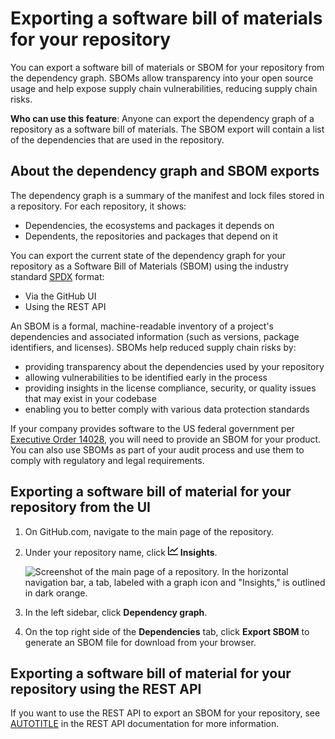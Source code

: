 # Exporting a software bill of materials for your repository

You can export a software bill of materials or SBOM for your repository from the dependency graph. SBOMs allow transparency into your open source usage and help expose supply chain vulnerabilities, reducing supply chain risks.

**Who can use this feature**: Anyone can export the dependency graph of a repository as a software bill of materials. The SBOM export will contain a list of the dependencies that are used in the repository.

## About the dependency graph and SBOM exports

The dependency graph is a summary of the manifest and lock files stored in a repository. For each repository, it shows:

- Dependencies, the ecosystems and packages it depends on
- Dependents, the repositories and packages that depend on it

You can export the current state of the dependency graph for your repository as a Software Bill of Materials (SBOM) using the industry standard [SPDX](https://spdx.github.io/spdx-spec/v2.3/) format:
- Via the GitHub UI
- Using the REST API

An SBOM is a formal, machine-readable inventory of a project's dependencies and associated information (such as versions, package identifiers, and licenses). SBOMs help reduced supply chain risks by:

- providing transparency about the dependencies used by your repository
- allowing vulnerabilities to be identified early in the process
- providing insights in the license compliance, security, or quality issues that may exist in your codebase
- enabling you to better comply with various data protection standards

If your company provides software to the US federal government per [Executive Order 14028](https://www.gsa.gov/technology/technology-products-services/it-security/executive-order-14028-improving-the-nations-cybersecurity), you will need to provide an SBOM for your product. You can also use SBOMs as part of your audit process and use them to comply with regulatory and legal requirements.

## Exporting a software bill of material for your repository from the UI

1. On GitHub.com, navigate to the main page of the repository.
1. Under your repository name, click <svg version="1.1" width="16" height="16" viewBox="0 0 16 16" class="octicon octicon-graph" aria-hidden="true"><path d="M1.5 1.75V13.5h13.75a.75.75 0 0 1 0 1.5H.75a.75.75 0 0 1-.75-.75V1.75a.75.75 0 0 1 1.5 0Zm14.28 2.53-5.25 5.25a.75.75 0 0 1-1.06 0L7 7.06 4.28 9.78a.751.751 0 0 1-1.042-.018.751.751 0 0 1-.018-1.042l3.25-3.25a.75.75 0 0 1 1.06 0L10 7.94l4.72-4.72a.751.751 0 0 1 1.042.018.751.751 0 0 1 .018 1.042Z"></path></svg> **Insights**.

   ![Screenshot of the main page of a repository. In the horizontal navigation bar, a tab, labeled with a graph icon and "Insights," is outlined in dark orange.](/assets/images/help/repository/repo-nav-insights-tab.png)
1. In the left sidebar, click **Dependency graph**.
1. On the top right side of the **Dependencies** tab, click **Export SBOM** to generate an SBOM file for download from your browser.

## Exporting a software bill of material for your repository using the REST API

If you want to use the REST API to export an SBOM for your repository, see [AUTOTITLE](/rest/dependency-graph/sboms#export-a-software-bill-of-materials-sbom-for-a-repository) in the REST API documentation for more information.
